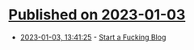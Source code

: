 # [Published on 2023-01-03](index.md)

* [2023-01-03, 13:41:25](https://news.ycombinator.com/item?id=34231152) - [Start a Fucking Blog](https://startafuckingblog.com/)
